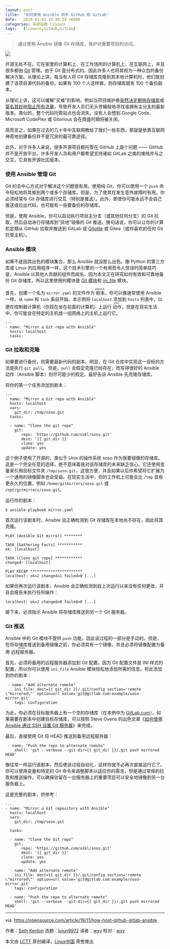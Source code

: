 ```yaml
---
layout: post
title:	"如何使用 Ansible 同步 GitHub 和 GitLab"
date:	2020-01-01 10:40:59 +0800 
categories:	系统运维 linuxcn 
tags:	[linuxcn,GitHub,GitLab]
---
```




> 
> 通过使用 Ansible 镜像 Git 存储库，保护对重要项目的访问。
> 
> 
> 


![](/Asserts/Images//attachment/album/202001/01/104040fbdu68wosg8o99wg.jpg)


开源无处不在。它在家里的计算机上、在工作场所的计算机上、在互联网上，并且很多都由 [Git](https://opensource.com/resources/what-is-git) 管理。由于 Git 是分布式的，因此许多人也将其视为一种众包的备份解决方案。从理论上讲，每当有人将 Git 存储库克隆到其本地计算机时，他们就创建了该项目源代码的备份。如果有 100 个人这样做，则存储库就有 100 个备份副本。


从理论上讲，这可以缓解“灾难”的影响，例如当项目维护者[突然决定删除存储库](https://github.com/AntiMicro/antimicro/issues/3)或[莫名其妙地阻止所有流量](https://opensource.com/article/19/10/how-community-saved-artwork-creative-commons)，导致开发人员们无头苍蝇般地寻找谁拥有主分支的最新版本。类似的，整个代码托管站点也会消失。没有人会想到 Google Code、Microsoft CodePlex 或 Gitorious 会在鼎盛时期将被关闭。


简而言之，如果在过去的几十年中互联网教给了我们一些东西，那就是依靠互联网神奇地创建备份并不是冗余的最可靠途径。


此外，对于许多人来说，很多开源项目都托管在 GitHub 上是个问题 —— GitHub 并不是开放平台。许多开发人员和用户都希望支持诸如 GitLab 之类的堆栈并与之交互，它具有开源社区版本。


### 使用 Ansible 管理 Git


Git 的去中心方式对于解决这个问题很有用。使用纯 Git，你可以使用一个 `push` 命令轻松地将其推到两个或多个存储库。但是，为了使其在发生意外故障时有用，你必须经常与 Git 存储库进行交互（特别是推送）。此外，即使你可能永远不会自己推送或拉出代码，也可能有一些要备份的存储库。


但是，使用 Ansible，你可以自动执行项目主分支（或其他任何分支）的 Git 拉取，然后自动进行存储库到“异地”镜像的 Git 推送。换句话说，你可以让你的计算机定期从 GitHub 拉取并推送到 GitLab 或 [Gitolite](https://opensource.com/article/19/4/server-administration-git) 或 Gitea（或你喜欢的任何 Git 托管主机）。


### Ansible 模块


如果不是因其出色的模块集合，那么 Ansible 就没那么出色。像 Python 的第三方库或 Linux 的应用程序一样，这个技术引擎的一个有用而令人惊讶的简单技巧是，Ansible 以其他人贡献的组件而闻名。因为本文正在研究如何有效和可靠地备份 Git 存储库，所以这里使用的模块是 [Git 模块](https://docs.ansible.com/ansible/latest/modules/git_module.html)和 [ini\_file](https://docs.ansible.com/ansible/latest/modules/ini_file_module.html) 模块。


首先，创建一个名为 `mirror.yaml` 的文件作为<ruby> 剧本 <rt>  playbook </rt></ruby>。你可以像通常使用 Ansible 一样，从 `name` 和 `task` 条目开始。本示例将 `localhost` 添加到 `hosts` 列表中，以便在控制器计算机（你现在坐在前面的计算机）上运行<ruby> 动作 <rt>  play </rt></ruby>，但是在现实生活中，你可能会在特定的主机或一组网络上的主机上运行它。



```
---
- name: "Mirror a Git repo with Ansible"
  hosts: localhost
  tasks:
```

### Git 拉取和克隆


如果要进行备份，则需要最新代码的副本。明显，在 Git 仓库中实现这一目标的方法是执行 `git pull`。 但是，`pull` 会假定克隆已经存在，而写得很好的 Ansible 动作（Ansible 脚本）则尽可能少的假定。最好告诉 Ansible 先克隆存储库。


将你的第一个任务添加到剧本：



```
---
- name: "Mirror a Git repo with Ansible"
  hosts: localhost
  vars:
    git_dir: /tmp/soso.git
  tasks:

  - name: "Clone the git repo"
    git:
       repo: 'https://github.com/ozkl/soso.git'
       dest: '{{ git_dir }}'
       clone: yes
       update: yes
```

这个例子使用了开源的、类似于 Unix 的操作系统 soso 作为我要镜像的存储库。这是一个完全任意的选择，绝不意味着我对该存储库的未来缺乏信心。它还使用变量来引用目标文件夹 `/tmp/soso.git`，这很方便，并且如果以后你希望将它扩展为一个通用的镜像脚本也会受益。在现实生活中，你的工作机上可能会比 `/tmp` 具有更永久的位置，例如 `/home/gitmirrors/soso.git` 或 `/opt/gitmirrors/soso.git`。


运行你的剧本：



```
$ ansible-playbook mirror.yaml
```

首次运行该剧本时，Ansible 会正确检测到 Git 存储库在本地尚不存在，因此将其克隆。



```
PLAY [Ansible Git mirror] ********

TASK [Gathering Facts] ***********
ok: [localhost]

TASK [Clone git repo] ************
changed: [localhost]

PLAY RECAP ***********************
localhost: ok=2 changed=1 failed=0 [...]
```

如果你再次运行该剧本，Ansible 会正确检测到自上次运行以来没有任何更改，并且会报告未执行任何操作：



```
localhost: ok=2 changed=0 failed=0 [...]
```

接下来，必须指示 Ansible 将存储库推送到另一个 Git 服务器。


### Git 推送


Ansible 中的 Git 模块不提供 `push` 功能，因此该过程的一部分是手动的。但是，在将存储库推送到备用镜像之前，你必须具有一个镜像，并且必须将镜像配置为备用<ruby> 远程服务器 <rt>  remote </rt></ruby>。


首先，必须将备用的远程服务器添加到 Git 配置。因为 Git 配置文件是 INI 样式的配置，所以你可以使用 `ini_file` Ansible 模块轻松地添加所需的信息。将此添加到你的剧本：



```
 - name: "Add alternate remote"
    ini_file: dest={{ git_dir }}/.git/config section='remote \"mirrored\"' option=url value='git@gitlab.com:example/soso-mirror.git'
    tags: configuration
```

为此，你必须在目标服务器上有一个空的存储库（在本例中为 [GitLab.com](http://GitLab.com)）。如果需要在剧本中创建目标存储库，可以按照 Steve Ovens 的出色文章《[如何使用 Ansible 通过 SSH 设置 Git 服务器](https://opensource.com/article/17/8/ansible-environment-management)》来完成。


最后，直接使用 Git 将 HEAD 推送到备用远程服务器：



```
 - name: "Push the repo to alternate remote"
    shell: 'git --verbose --git-dir={{ git_dir }}/.git push mirrored HEAD'
```

像往常一样运行该剧本，然后使该过程自动化，这样你就不必再次直接运行它了。你可以使用变量和特定的 Git 命令来调整脚本以适应你的需求，但是通过常规的拉取和推送操作，可以确保驻留在一台服务器上的重要项目可以安全地镜像到另一台服务器上。


这是完整的剧本，供参考：



```
---
- name: "Mirror a Git repository with Ansible"
  hosts: localhost
  vars:
    git_dir: /tmp/soso.git

  tasks:

  - name: "Clone the Git repo"
    git:
       repo: 'https://github.com/ozkl/soso.git'
       dest: '{{ git_dir }}'
       clone: yes
       update: yes

  - name: "Add alternate remote"
    ini_file: dest={{ git_dir }}/.git/config section='remote \"mirrored\"' option=url value='git@gitlab.com:example/soso-mirror.git'
    tags: configuration
 
  - name: "Push the repo to alternate remote"
    shell: 'git --verbose --git-dir={{ git_dir }}/.git push mirrored HEAD'
```



---


via: <https://opensource.com/article/19/11/how-host-github-gitlab-ansible>


作者：[Seth Kenlon](https://opensource.com/users/seth) 选题：[lujun9972](https://github.com/lujun9972) 译者：[wxy](https://github.com/wxy) 校对：[wxy](https://github.com/wxy)


本文由 [LCTT](https://github.com/LCTT/TranslateProject) 原创编译，[Linux中国](https://linux.cn/) 荣誉推出
